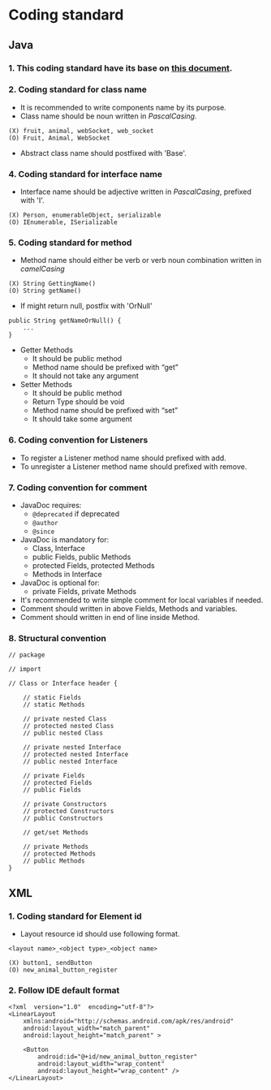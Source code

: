 # Coding standard

## Java
### 1.  This coding standard have its base on [this document](https://source.android.com/setup/contribute/code-style).

### 2.  Coding standard for class name
- It is recommended to write components name by its purpose.
- Class name should be noun written in *PascalCasing*.
```
(X) fruit, animal, webSocket, web_socket
(O) Fruit, Animal, WebSocket
```
- Abstract class name should postfixed with 'Base'.

### 4. Coding standard for interface name
- Interface name should be adjective written in *PascalCasing*, prefixed with 'I'.
```
(X) Person, enumerableObject, serializable
(O) IEnumerable, ISerializable
```

### 5. Coding standard for method
- Method name should either be verb or verb noun combination written in *camelCasing*
```
(X) String GettingName()
(O) String getName()
```
- If might return null, postfix with 'OrNull'
```
public String getNameOrNull() {
    ...
}
```
- Getter Methods
  - It should be public method
  - Method name should be prefixed with “get”
  - It should not take any argument
- Setter Methods
  - It should be public method
  - Return Type should be void
  - Method name should be prefixed with “set”
  - It should take some argument

### 6. Coding convention for Listeners
- To register a Listener method name should prefixed with add.
- To unregister a Listener method name should prefixed with remove.

### 7. Coding convention for comment
- JavaDoc requires:
  - ```@deprecated``` if deprecated
  - ```@author```
  - ```@since```
- JavaDoc is mandatory for:
  - Class, Interface
  - public Fields, public Methods
  - protected Fields, protected Methods
  - Methods in Interface
- JavaDoc is optional for:
  - private Fields, private Methods
- It's recommended to write simple comment for local variables if needed.
- Comment should written in above Fields, Methods and variables.
- Comment should written in end of line inside Method.

### 8. Structural convention
```
// package

// import 

// Class or Interface header {

    // static Fields
    // static Methods

    // private nested Class
    // protected nested Class
    // public nested Class

    // private nested Interface
    // protected nested Interface
    // public nested Interface

    // private Fields
    // protected Fields
    // public Fields

    // private Constructors
    // protected Constructors
    // public Constructors

    // get/set Methods

    // private Methods
    // protected Methods
    // public Methods
}
```

## XML
### 1. Coding standard for Element id
- Layout resource id should use following format.
```
<layout name>_<object type>_<object name>
```
```
(X) button1, sendButton
(O) new_animal_button_register
```

### 2. Follow IDE default format
```
<?xml  version="1.0"  encoding="utf-8"?> 
<LinearLayout 
    xmlns:android="http://schemas.android.com/apk/res/android" 
    android:layout_width="match_parent" 
    android:layout_height="match_parent" > 

    <Button
        android:id="@+id/new_animal_button_register" 
        android:layout_width="wrap_content" 
        android:layout_height="wrap_content" />
</LinearLayout> 
```
